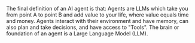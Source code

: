 
The final definition of an AI agent is that: Agents are LLMs which take you from point A to point B and add value to your life, where value equals time and money. Agents interact with their environment and have memory, can also plan and take decisions, and have access to "Tools". The brain or foundation of an agent is a Large Language Model (LLM).